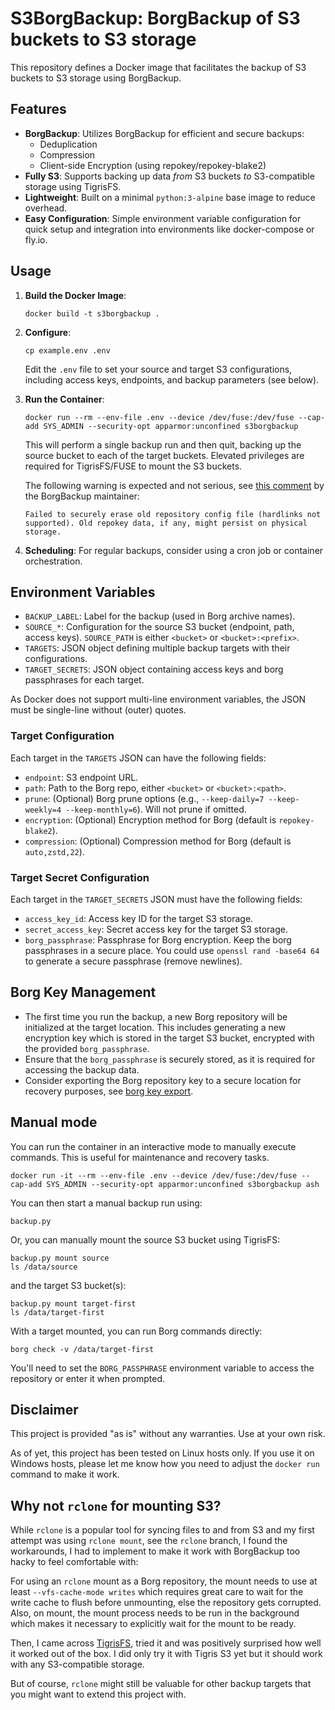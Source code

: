 # S3BorgBackup: BorgBackup of S3 buckets to S3 storage

This repository defines a Docker image that facilitates the backup of S3
buckets to S3 storage using BorgBackup.

## Features
- **BorgBackup**: Utilizes BorgBackup for efficient and secure backups:
  - Deduplication
  - Compression
  - Client-side Encryption (using repokey/repokey-blake2)
- **Fully S3**: Supports backing up data *from* S3 buckets *to* S3-compatible
  storage using TigrisFS.
- **Lightweight**: Built on a minimal `python:3-alpine` base image to reduce
  overhead.
- **Easy Configuration**: Simple environment variable configuration for quick
  setup and integration into environments like docker-compose or fly.io.

## Usage
1. **Build the Docker Image**:
   ```shell
   docker build -t s3borgbackup .
   ```
2. **Configure**:
   ```shell
   cp example.env .env
   ```
   Edit the `.env` file to set your source and target S3 configurations,
   including access keys, endpoints, and backup parameters (see below).

3. **Run the Container**:
   ```shell
   docker run --rm --env-file .env --device /dev/fuse:/dev/fuse --cap-add SYS_ADMIN --security-opt apparmor:unconfined s3borgbackup
   ```
   This will perform a single backup run and then quit, backing up the source bucket to each of the target buckets. Elevated privileges are required for TigrisFS/FUSE to mount the S3 buckets.

   The following warning is expected and not serious, see [this comment](https://github.com/borgbackup/borg/issues/3591#issuecomment-1280047984) by the BorgBackup maintainer:
   ```
   Failed to securely erase old repository config file (hardlinks not supported). Old repokey data, if any, might persist on physical storage.
   ```

4. **Scheduling**:
   For regular backups, consider using a cron job or container orchestration.

## Environment Variables
- `BACKUP_LABEL`: Label for the backup (used in Borg archive names).
- `SOURCE_*`: Configuration for the source S3 bucket (endpoint, path, access keys). `SOURCE_PATH` is either `<bucket>` or `<bucket>:<prefix>`.
- `TARGETS`: JSON object defining multiple backup targets with their
  configurations.
- `TARGET_SECRETS`: JSON object containing access keys and borg passphrases for
  each target.

As Docker does not support multi-line environment variables, the JSON
must be single-line without (outer) quotes.

### Target Configuration
Each target in the `TARGETS` JSON can have the following fields:
- `endpoint`: S3 endpoint URL.
- `path`: Path to the Borg repo, either `<bucket>` or `<bucket>:<path>`.
- `prune`: (Optional) Borg prune options (e.g., `--keep-daily=7 --keep-weekly=4 --keep-monthly=6`). Will not prune if omitted.
- `encryption`: (Optional) Encryption method for Borg (default is `repokey-blake2`).
- `compression`: (Optional) Compression method for Borg (default is `auto,zstd,22`).

### Target Secret Configuration
Each target in the `TARGET_SECRETS` JSON must have the following fields:
- `access_key_id`: Access key ID for the target S3 storage.
- `secret_access_key`: Secret access key for the target S3 storage.
- `borg_passphrase`: Passphrase for Borg encryption. Keep the borg
   passphrases in a secure place. You could use `openssl rand -base64 64` to
   generate a secure passphrase (remove newlines).

## Borg Key Management
- The first time you run the backup, a new Borg repository will be
  initialized at the target location. This includes generating a new
  encryption key which is stored in the target S3 bucket, encrypted
  with the provided `borg_passphrase`.
- Ensure that the `borg_passphrase` is securely stored, as it is
  required for accessing the backup data.
- Consider exporting the Borg repository key to a secure location for
  recovery purposes, see [borg key export](https://borgbackup.readthedocs.io/en/stable/usage/key.html#borg-key-export).

## Manual mode
You can run the container in an interactive mode to manually execute
commands. This is useful for maintenance and recovery tasks.

```shell
docker run -it --rm --env-file .env --device /dev/fuse:/dev/fuse --cap-add SYS_ADMIN --security-opt apparmor:unconfined s3borgbackup ash
```

You can then start a manual backup run using:
```shell
backup.py
```

Or, you can manually mount the source S3 bucket using TigrisFS:
```shell
backup.py mount source
ls /data/source
```
and the target S3 bucket(s):
```shell
backup.py mount target-first
ls /data/target-first
```

With a target mounted, you can run Borg commands directly:
```shell
borg check -v /data/target-first
```
You'll need to set the `BORG_PASSPHRASE` environment variable to
access the repository or enter it when prompted.

## Disclaimer
This project is provided "as is" without any warranties. Use at your own risk.

As of yet, this project has been tested on Linux hosts only. If you use it on
Windows hosts, please let me know how you need to adjust the `docker run`
command to make it work.

## Why not `rclone` for mounting S3?
While `rclone` is a popular tool for syncing files to and from S3 and my first
attempt was using `rclone mount`, see the `rclone` branch, I found the
workarounds, I had to implement to make it work with BorgBackup too hacky to
feel comfortable with:

For using an `rclone` mount as a Borg repository, the mount needs to use at
least `--vfs-cache-mode writes` which requires great care to wait for the write
cache to flush before unmounting, else the repository gets corrupted. Also, on
mount, the mount process needs to be run in the background which makes it
necessary to explicitly wait for the mount to be ready.

Then, I came across [TigrisFS](https://www.tigrisdata.com/docs/training/tigrisfs/),
tried it and was positively surprised how well it worked out of the box. I did
only try it with Tigris S3 yet but it should work with any S3-compatible storage.

But of course, `rclone` might still be valuable for other backup targets that
you might want to extend this project with.
